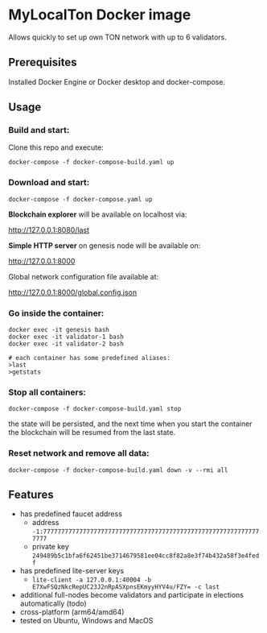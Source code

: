 # MyLocalTon Docker image
Allows quickly to set up own TON network with up to 6 validators.

## Prerequisites

Installed Docker Engine or Docker desktop and docker-compose.

## Usage

### Build and start:

Clone this repo and execute:

```docker-compose -f docker-compose-build.yaml up```

### Download and start:

```docker-compose -f docker-compose.yaml up```

**Blockchain explorer** will be available on localhost via:

http://127.0.0.1:8080/last

**Simple HTTP server** on genesis node will be available on: 

http://127.0.0.1:8000

Global network configuration file available at:

http://127.0.0.1:8000/global.config.json

### Go inside the container:

```
docker exec -it genesis bash
docker exec -it validator-1 bash
docker exec -it validator-2 bash

# each container has some predefined aliases:
>last
>getstats
```

### Stop all containers:

```docker-compose -f docker-compose-build.yaml stop```

the state will be persisted, and the next time when you start the container the blockchain will be resumed from the last state.

### Reset network and remove all data:

```docker-compose -f docker-compose-build.yaml down -v --rmi all```

## Features

* has predefined faucet address
  * address ```-1:7777777777777777777777777777777777777777777777777777777777777777```
  * private key ```249489b5c1bfa6f62451be3714679581ee04cc8f82a8e3f74b432a58f3e4fedf```
* has predefined lite-server keys
  * ```lite-client -a 127.0.0.1:40004 -b E7XwFSQzNkcRepUC23J2nRpASXpnsEKmyyHYV4u/FZY= -c last```
* additional full-nodes become validators and participate in elections automatically (todo)
* cross-platform (arm64/amd64)
* tested on Ubuntu, Windows and MacOS